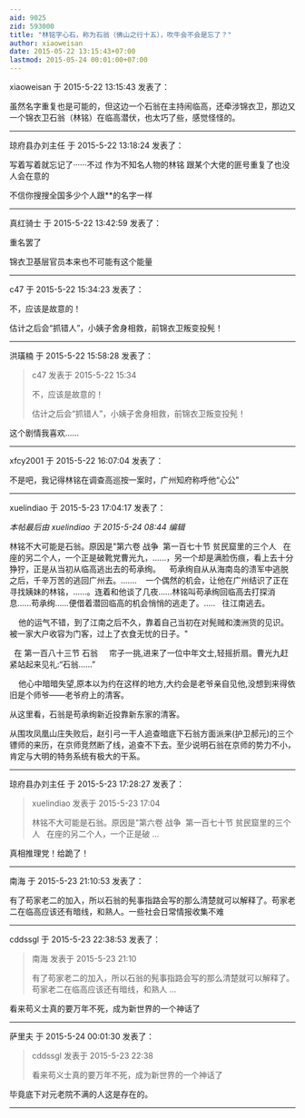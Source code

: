 ```yaml
---
aid: 9025
zid: 593000
title: "林铭字心石，称为石翁（佛山之行十五），吹牛会不会是忘了？"
author: xiaoweisan
date: 2015-05-22 13:15:43+07:00
lastmod: 2015-05-24 00:01:00+07:00
---
```


xiaoweisan 于 2015-5-22 13:15:43 发表了：

虽然名字重复也是可能的，但这边一个石翁在主持闹临高，还牵涉锦衣卫，那边又一个锦衣卫石翁（林铭）在临高潜伏，也太巧了些，感觉怪怪的。

---

琼府县办刘主任 于 2015-5-22 13:18:24 发表了：

写着写着就忘记了······不过 作为不知名人物的林铭 跟某个大佬的匪号重复了也没人会在意的

不信你搜搜全国多少个人跟\*\*的名字一样

---

真红骑士 于 2015-5-22 13:42:59 发表了：

重名罢了

锦衣卫基层官员本来也不可能有这个能量

---

c47 于 2015-5-22 15:34:23 发表了：

不，应该是故意的！

估计之后会“抓错人”，小姨子舍身相救，前锦衣卫叛变投髡！

---

洪璜楠 于 2015-5-22 15:58:28 发表了：

> c47 发表于 2015-5-22 15:34
>
> 不，应该是故意的！
>
> 估计之后会“抓错人”，小姨子舍身相救，前锦衣卫叛变投髡！

这个剧情我喜欢……

---

xfcy2001 于 2015-5-22 16:07:04 发表了：

不是吧，我记得林铭在调查高巡按一案时，广州知府称呼他“心公”

---

xuelindiao 于 2015-5-23 17:04:17 发表了：

_本帖最后由 xuelindiao 于 2015-5-24 08:44 编辑_

林铭不大可能是石翁。原因是"第六卷 战争&nbsp;&nbsp;第一百七十节 贫民窟里的三个人&nbsp; &nbsp;在座的另二个人，一个正是破靴党曹光九，......，另一个却是满脸伤痕，看上去十分狰狞，正是从当初从临高逃出去的苟承绚。&nbsp; &nbsp; 苟承绚自从从海南岛的溃军中逃脱之后，千辛万苦的逃回广州去。.......&nbsp; &nbsp; 一个偶然的机会，让他在广州结识了正在寻找姨妹的林铭，......。连着和他谈了几夜......林铭叫苟承绚回临高去打探消息......苟承绚......便借着潜回临高的机会悄悄的逃走了。.....&nbsp; &nbsp;往江南逃去。

&nbsp; &nbsp; 他的运气不错，到了江南之后不久，靠着自己当初在对髡贼和澳洲货的见识。被一家大户收容为门客，过上了衣食无忧的日子。"

&nbsp;&nbsp;在 第一百八十三节 石翁&nbsp; &nbsp;&nbsp;&nbsp;帘子一挑,进来了一位中年文士,轻摇折扇。曹光九赶紧站起来见礼:“石翁……”

&nbsp; &nbsp; 他心中暗暗失望,原本以为约在这样的地方,大约会是老爷亲自见他,没想到来得依旧是个师爷——老爷府上的清客。

从这里看，石翁是苟承绚新近投靠新东家的清客。

从围攻凤凰山庄失败后，赵引弓一干人追查暗底下石翁方面派来(护卫郝元)的三个镖师的来历，在京师竞然断了线，追查不下去。至少说明石翁在京师的势力不小，肯定与大明的特务系统有极大的干系。

---

琼府县办刘主任 于 2015-5-23 17:28:27 发表了：

> xuelindiao 发表于 2015-5-23 17:04
>
> 林铭不大可能是石翁。原因是"第六卷 战争&nbsp;&nbsp;第一百七十节 贫民窟里的三个人&nbsp; &nbsp;在座的另二个人，一个正是破 ...

真相推理党！给跪了！

---

南海 于 2015-5-23 21:10:53 发表了：

有了苟家老二的加入，所以石翁的髡事指路会写的那么清楚就可以解释了。苟家老二在临高应该还有暗线，和熟人。一些社会日常情报收集不难

---

cddssgl 于 2015-5-23 22:38:53 发表了：

> 南海 发表于 2015-5-23 21:10
>
> 有了苟家老二的加入，所以石翁的髡事指路会写的那么清楚就可以解释了。苟家老二在临高应该还有暗线，和熟人 ...

看来苟义士真的要万年不死，成为新世界的一个神话了

---

萨里夫 于 2015-5-24 00:01:30 发表了：

> cddssgl 发表于 2015-5-23 22:38
>
> 看来苟义士真的要万年不死，成为新世界的一个神话了

毕竟底下对元老院不满的人这是存在的。

---
